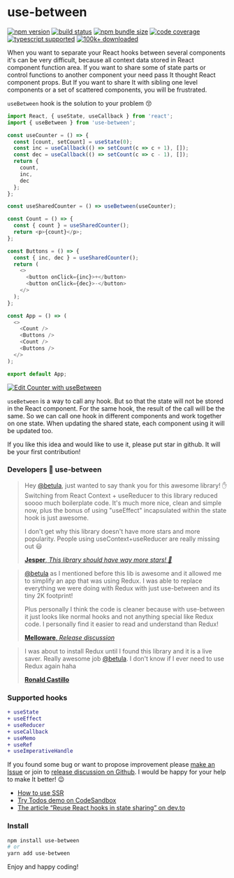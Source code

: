 # use-between

[![npm version](https://img.shields.io/npm/v/use-between?style=flat-square)](https://www.npmjs.com/package/use-between) [![build status](https://img.shields.io/github/actions/workflow/status/betula/use-between/tests.yml?branch=master&style=flat-square)](https://github.com/betula/use-between/actions?workflow=Tests) [![npm bundle size](https://img.shields.io/bundlephobia/minzip/use-between?style=flat-square)](https://bundlephobia.com/result?p=use-between) [![code coverage](https://img.shields.io/coveralls/github/betula/use-between?style=flat-square)](https://coveralls.io/github/betula/use-between) [![typescript supported](https://img.shields.io/npm/types/typescript?style=flat-square)](https://github.com/betula/use-between) [![100k+ downloaded](https://img.shields.io/npm/dt/use-between?style=flat-square)](https://www.npmjs.com/package/use-between)

When you want to separate your React hooks between several components it's can be very difficult, because all context data stored in React component function area.
If you want to share some of state parts or control functions to another component your need pass It thought React component props. But If you want to share It with sibling one level components or a set of scattered components, you will be frustrated.

`useBetween` hook is the solution to your problem :kissing_closed_eyes:

```javascript
import React, { useState, useCallback } from 'react';
import { useBetween } from 'use-between';

const useCounter = () => {
  const [count, setCount] = useState(0);
  const inc = useCallback(() => setCount(c => c + 1), []);
  const dec = useCallback(() => setCount(c => c - 1), []);
  return {
    count,
    inc,
    dec
  };
};

const useSharedCounter = () => useBetween(useCounter);

const Count = () => {
  const { count } = useSharedCounter();
  return <p>{count}</p>;
};

const Buttons = () => {
  const { inc, dec } = useSharedCounter();
  return (
    <>
      <button onClick={inc}>+</button>
      <button onClick={dec}>-</button>
    </>
  );
};

const App = () => (
  <>
    <Count />
    <Buttons />
    <Count />
    <Buttons />
  </>
);

export default App;
```
[![Edit Counter with useBetween](https://codesandbox.io/static/img/play-codesandbox.svg)](https://codesandbox.io/s/counter-with-usebetween-zh4tp?file=/src/App.js)

`useBetween` is a way to call any hook. But so that the state will not be stored in the React component. For the same hook, the result of the call will be the same. So we can call one hook in different components and work together on one state. When updating the shared state, each component using it will be updated too.

If you like this idea and would like to use it, please put star in github. It will be your first contribution!

### Developers :sparkling_heart: use-between

> Hey [@betula](https://github.com/betula), just wanted to say thank you for this awesome library! ✋
> Switching from React Context + useReducer to this library reduced soooo much boilerplate code.
> It's much more nice, clean and simple now, plus the bonus of using "useEffect" incapsulated within the state hook is just awesome.
>
> I don't get why this library doesn't have more stars and more popularity. People using useContext+useReducer are really missing out 😃
>
> [**Jesper**, _This library should have way more stars! 🥇_](https://github.com/betula/use-between/issues/14)


> [@betula](https://github.com/betula) as I mentioned before this lib is awesome and it allowed me to simplify an app that was using Redux. I was able to replace everything we were doing with Redux with just use-between and its tiny 2K footprint!
>
> Plus personally I think the code is cleaner because with use-between it just looks like normal hooks and not anything special like Redux code. I personally find it easier to read and understand than Redux!
> 
> [**Melloware**, _Release discussion_](https://github.com/betula/use-between/discussions/20#discussioncomment-1715792)

> I was about to install Redux until I found this library and it is a live saver. Really awesome job [@betula](https://github.com/betula). I don't know if I ever need to use Redux again haha
> 
> [**Ronald Castillo**](https://github.com/betula/use-between/issues/14#issuecomment-1050601343)

### Supported hooks

```diff
+ useState
+ useEffect
+ useReducer
+ useCallback
+ useMemo
+ useRef
+ useImperativeHandle
```

If you found some bug or want to propose improvement please [make an Issue](https://github.com/betula/use-between/issues/new) or join to [release discussion on Github](https://github.com/betula/use-between/discussions/35). I would be happy for your help to make It better! :wink:

+ [How to use SSR](./docs/ssr.md)
+ [Try Todos demo on CodeSandbox](https://codesandbox.io/s/todos-use-bettwen-8d2th?file=/src/components/todo-list.jsx)
+ [The article “Reuse React hooks in state sharing” on dev.to](https://dev.to/betula/reuse-react-hooks-in-state-sharing-1ell)

### Install

```bash
npm install use-between
# or
yarn add use-between
```

Enjoy and happy coding!
